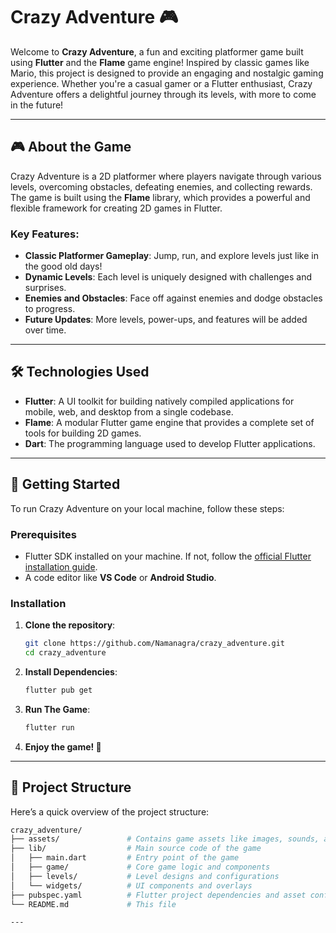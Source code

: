 # Crazy Adventure 🎮

Welcome to **Crazy Adventure**, a fun and exciting platformer game built using **Flutter** and the **Flame** game engine! Inspired by classic games like Mario, this project is designed to provide an engaging and nostalgic gaming experience. Whether you're a casual gamer or a Flutter enthusiast, Crazy Adventure offers a delightful journey through its levels, with more to come in the future!

---

## 🎮 About the Game

Crazy Adventure is a 2D platformer where players navigate through various levels, overcoming obstacles, defeating enemies, and collecting rewards. The game is built using the **Flame** library, which provides a powerful and flexible framework for creating 2D games in Flutter.

### Key Features:
- **Classic Platformer Gameplay**: Jump, run, and explore levels just like in the good old days!
- **Dynamic Levels**: Each level is uniquely designed with challenges and surprises.
- **Enemies and Obstacles**: Face off against enemies and dodge obstacles to progress.
- **Future Updates**: More levels, power-ups, and features will be added over time.

---

## 🛠️ Technologies Used

- **Flutter**: A UI toolkit for building natively compiled applications for mobile, web, and desktop from a single codebase.
- **Flame**: A modular Flutter game engine that provides a complete set of tools for building 2D games.
- **Dart**: The programming language used to develop Flutter applications.

---

## 🚀 Getting Started

To run Crazy Adventure on your local machine, follow these steps:

### Prerequisites
- Flutter SDK installed on your machine. If not, follow the [official Flutter installation guide](https://flutter.dev/docs/get-started/install).
- A code editor like **VS Code** or **Android Studio**.

### Installation
1. **Clone the repository**:
   ```bash
   git clone https://github.com/Namanagra/crazy_adventure.git
   cd crazy_adventure

2. **Install Dependencies**:
   ```bash
   flutter pub get

4. **Run The Game**:
   ```bash
   flutter run

6. **Enjoy the game! 🎉**

---

## 📂 Project Structure

Here’s a quick overview of the project structure:
```bash
crazy_adventure/
├── assets/               # Contains game assets like images, sounds, and animations
├── lib/                  # Main source code of the game
│   ├── main.dart         # Entry point of the game
│   ├── game/             # Core game logic and components
│   ├── levels/           # Level designs and configurations
│   └── widgets/          # UI components and overlays
├── pubspec.yaml          # Flutter project dependencies and asset configurations
└── README.md             # This file

---







